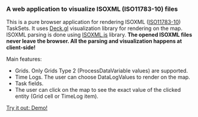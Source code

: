 ### A web application to visualize ISOXML (ISO11783-10) files

This is a pure browser application for rendering ISOXML ([ISO11783-10](https://www.iso.org/standard/61581.html)) TaskSets. It uses [Deck.gl](https://deck.gl/) visualization library for rendering on the map. ISOXML parsing is done using [ISOXML.js](https://github.com/dev4Agriculture/isoxml-js) library. **The opened ISOXML files never leave the browser. All the parsing and visualization happens at client-side!**

Main features:
  * Grids. Only Grids Type 2 (ProcessDataVariable values) are supported.
  * Time Logs. The user can choose DataLogValues to render on the map.
  * Task fields.
  * The user can click on the map to see the exact value of the clicked entity (Grid cell or TimeLog item).

[Try it out: Demo!](https://d3emrh4jlarcc4.cloudfront.net/index.html)